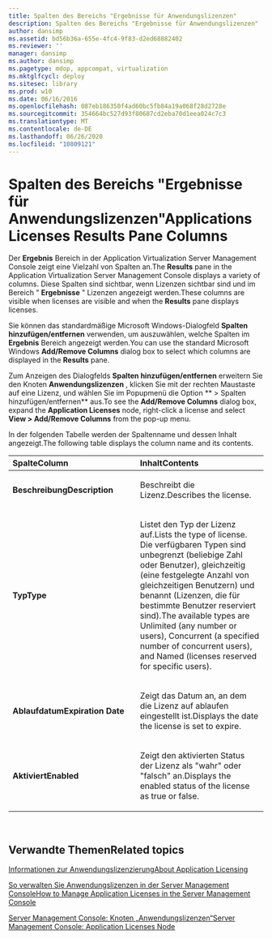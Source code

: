 ```yaml
---
title: Spalten des Bereichs "Ergebnisse für Anwendungslizenzen"
description: Spalten des Bereichs "Ergebnisse für Anwendungslizenzen"
author: dansimp
ms.assetid: bd56b36a-655e-4fc4-9f83-d2ed68882402
ms.reviewer: ''
manager: dansimp
ms.author: dansimp
ms.pagetype: mdop, appcompat, virtualization
ms.mktglfcycl: deploy
ms.sitesec: library
ms.prod: w10
ms.date: 06/16/2016
ms.openlocfilehash: 087eb186350f4ad60bc5fb84a19a068f28d2728e
ms.sourcegitcommit: 354664bc527d93f80687cd2eba70d1eea024c7c3
ms.translationtype: MT
ms.contentlocale: de-DE
ms.lasthandoff: 06/26/2020
ms.locfileid: "10809121"
---
```

# <span data-ttu-id="80d56-103">Spalten des Bereichs "Ergebnisse für Anwendungslizenzen"</span><span class="sxs-lookup"><span data-stu-id="80d56-103">Applications Licenses Results Pane Columns</span></span>


<span data-ttu-id="80d56-104">Der **Ergebnis** Bereich in der Application Virtualization Server Management Console zeigt eine Vielzahl von Spalten an.</span><span class="sxs-lookup"><span data-stu-id="80d56-104">The **Results** pane in the Application Virtualization Server Management Console displays a variety of columns.</span></span> <span data-ttu-id="80d56-105">Diese Spalten sind sichtbar, wenn Lizenzen sichtbar sind und im Bereich " **Ergebnisse** " Lizenzen angezeigt werden.</span><span class="sxs-lookup"><span data-stu-id="80d56-105">These columns are visible when licenses are visible and when the **Results** pane displays licenses.</span></span>

<span data-ttu-id="80d56-106">Sie können das standardmäßige Microsoft Windows-Dialogfeld **Spalten hinzufügen/entfernen** verwenden, um auszuwählen, welche Spalten im **Ergebnis** Bereich angezeigt werden.</span><span class="sxs-lookup"><span data-stu-id="80d56-106">You can use the standard Microsoft Windows **Add/Remove Columns** dialog box to select which columns are displayed in the **Results** pane.</span></span>

<span data-ttu-id="80d56-107">Zum Anzeigen des Dialogfelds **Spalten hinzufügen/entfernen** erweitern Sie den Knoten **Anwendungslizenzen** , klicken Sie mit der rechten Maustaste auf eine Lizenz, und wählen Sie im Popupmenü die Option \*\* &gt; Spalten hinzufügen/entfernen\*\* aus.</span><span class="sxs-lookup"><span data-stu-id="80d56-107">To see the **Add/Remove Columns** dialog box, expand the **Application Licenses** node, right-click a license and select **View &gt; Add/Remove Columns** from the pop-up menu.</span></span>

<span data-ttu-id="80d56-108">In der folgenden Tabelle werden der Spaltenname und dessen Inhalt angezeigt.</span><span class="sxs-lookup"><span data-stu-id="80d56-108">The following table displays the column name and its contents.</span></span>

<table>
<colgroup>
<col width="50%" />
<col width="50%" />
</colgroup>
<thead>
<tr class="header">
<th align="left"><span data-ttu-id="80d56-109">Spalte</span><span class="sxs-lookup"><span data-stu-id="80d56-109">Column</span></span></th>
<th align="left"><span data-ttu-id="80d56-110">Inhalt</span><span class="sxs-lookup"><span data-stu-id="80d56-110">Contents</span></span></th>
</tr>
</thead>
<tbody>
<tr class="odd">
<td align="left"><p><strong><span data-ttu-id="80d56-111">Beschreibung</span><span class="sxs-lookup"><span data-stu-id="80d56-111">Description</span></span></strong></p></td>
<td align="left"><p><span data-ttu-id="80d56-112">Beschreibt die Lizenz.</span><span class="sxs-lookup"><span data-stu-id="80d56-112">Describes the license.</span></span></p></td>
</tr>
<tr class="even">
<td align="left"><p><strong><span data-ttu-id="80d56-113">Typ</span><span class="sxs-lookup"><span data-stu-id="80d56-113">Type</span></span></strong></p></td>
<td align="left"><p><span data-ttu-id="80d56-114">Listet den Typ der Lizenz auf.</span><span class="sxs-lookup"><span data-stu-id="80d56-114">Lists the type of license.</span></span> <span data-ttu-id="80d56-115">Die verfügbaren Typen sind unbegrenzt (beliebige Zahl oder Benutzer), gleichzeitig (eine festgelegte Anzahl von gleichzeitigen Benutzern) und benannt (Lizenzen, die für bestimmte Benutzer reserviert sind).</span><span class="sxs-lookup"><span data-stu-id="80d56-115">The available types are Unlimited (any number or users), Concurrent (a specified number of concurrent users), and Named (licenses reserved for specific users).</span></span></p></td>
</tr>
<tr class="odd">
<td align="left"><p><strong><span data-ttu-id="80d56-116">Ablaufdatum</span><span class="sxs-lookup"><span data-stu-id="80d56-116">Expiration Date</span></span></strong></p></td>
<td align="left"><p><span data-ttu-id="80d56-117">Zeigt das Datum an, an dem die Lizenz auf ablaufen eingestellt ist.</span><span class="sxs-lookup"><span data-stu-id="80d56-117">Displays the date the license is set to expire.</span></span></p></td>
</tr>
<tr class="even">
<td align="left"><p><strong><span data-ttu-id="80d56-118">Aktiviert</span><span class="sxs-lookup"><span data-stu-id="80d56-118">Enabled</span></span></strong></p></td>
<td align="left"><p><span data-ttu-id="80d56-119">Zeigt den aktivierten Status der Lizenz als "wahr" oder "falsch" an.</span><span class="sxs-lookup"><span data-stu-id="80d56-119">Displays the enabled status of the license as true or false.</span></span></p></td>
</tr>
</tbody>
</table>

 

## <span data-ttu-id="80d56-120">Verwandte Themen</span><span class="sxs-lookup"><span data-stu-id="80d56-120">Related topics</span></span>


[<span data-ttu-id="80d56-121">Informationen zur Anwendungslizenzierung</span><span class="sxs-lookup"><span data-stu-id="80d56-121">About Application Licensing</span></span>](about-application-licensing.md)

[<span data-ttu-id="80d56-122">So verwalten Sie Anwendungslizenzen in der Server Management Console</span><span class="sxs-lookup"><span data-stu-id="80d56-122">How to Manage Application Licenses in the Server Management Console</span></span>](how-to-manage-application-licenses-in-the-server-management-console.md)

[<span data-ttu-id="80d56-123">Server Management Console: Knoten „Anwendungslizenzen“</span><span class="sxs-lookup"><span data-stu-id="80d56-123">Server Management Console: Application Licenses Node</span></span>](server-management-console-application-licenses-node.md)

 

 





